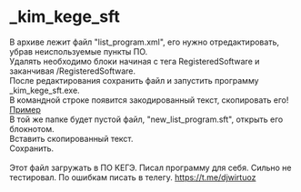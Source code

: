 # _kim_kege_sft
В архиве лежит файл "list_program.xml", его нужно отредактировать, убрав неиспользуемые пункты ПО.</br>
Удалять необходимо блоки начиная с тега RegisteredSoftware и заканчивая /RegisteredSoftware.</br>
После редактирования сохранить файл и запустить программу _kim_kege_sft.exe.</br>
В командной строке появится закодированный текст, скопировать его!</br>
[Пример](https://user-images.githubusercontent.com/20368858/221345295-cf9e989e-66cc-45a7-b286-e50ac6fce489.png)</br>
В той же папке будет пустой файл, "new_list_program.sft", открыть его блокнотом.</br>
Вставить скопированный текст.</br>
Сохранить.</br>
</br>
Этот файл загружать в ПО КЕГЭ. Писал программу для себя. Сильно не тестировал. По ошибкам писать в телегу. https://t.me/djwirtuoz
